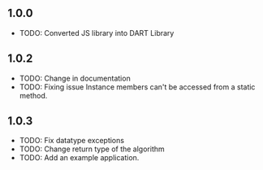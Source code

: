 ## 1.0.0

* TODO: Converted JS library into DART Library

## 1.0.2

* TODO: Change in documentation
* TODO: Fixing issue Instance members can't be accessed from a static method.

## 1.0.3

* TODO: Fix datatype exceptions
* TODO: Change return type of the algorithm
* TODO: Add an example application.